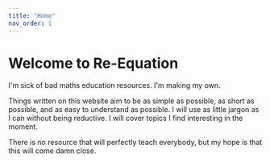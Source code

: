 ```yaml
---
title: "Home"
nav_order: 1
---
```

# Welcome to Re-Equation

I'm sick of bad maths education resources. I'm making my own.

Things written on this website aim to be as simple as possible, as short as possible, and as easy to understand as possible. I will use as little jargon as I can without being reductive. I will cover topics I find interesting in the moment.

There is no resource that will perfectly teach everybody, but my hope is that this will come damn close.